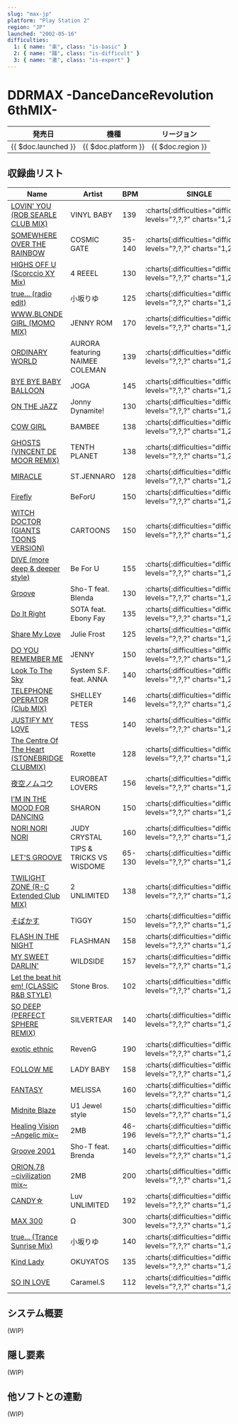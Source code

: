 ```yaml
---
slug: "max-jp"
platform: "Play Station 2"
region: "JP"
launched: "2002-05-16"
difficulties:
  1: { name: "楽", class: "is-basic" }
  2: { name: "踊", class: "is-difficult" }
  3: { name: "激", class: "is-expert" }
---
```


# DDRMAX -DanceDanceRevolution 6thMIX-

|発売日|機種|リージョン|
|------|----|---------|
|{{ $doc.launched }}|{{ $doc.platform }}|{{ $doc.region }}|

## 収録曲リスト

|Name|Artist|BPM|SINGLE|DOUBLE|
|----|------|---|------|------|
|[LOVIN' YOU (ROB SEARLE CLUB MIX)](/songs/lovin-you)|VINYL BABY|139|:charts{:difficulties="difficulties" levels="?,?,?" charts="1,2,3"}|:charts{:difficulties="difficulties" levels="?,?,?" charts="1,2,3"}|
|[SOMEWHERE OVER THE RAINBOW](/songs/somewhere-over-the-rainbow)|COSMIC GATE|35-140|:charts{:difficulties="difficulties" levels="?,?,?" charts="1,2,3"}|:charts{:difficulties="difficulties" levels="?,?,?" charts="1,2,3"}|
|[HIGHS OFF U (Scorccio XY Mix)](/songs/highs-off-u)|4 REEEL|130|:charts{:difficulties="difficulties" levels="?,?,?" charts="1,2,3"}|:charts{:difficulties="difficulties" levels="?,?,?" charts="1,2,3"}|
|[true... (radio edit)](/songs/true-radio)|小坂りゆ|125|:charts{:difficulties="difficulties" levels="?,?,?" charts="1,2,3"}|:charts{:difficulties="difficulties" levels="?,?,?" charts="1,2,3"}|
|[WWW.BLONDE GIRL (MOMO MIX)](/songs/www-blonde-girl)|JENNY ROM|170|:charts{:difficulties="difficulties" levels="?,?,?" charts="1,2,3"}|:charts{:difficulties="difficulties" levels="?,?,?" charts="1,2,3"}|
|[ORDINARY WORLD](/songs/ordinary-world)|AURORA featuring NAIMEE COLEMAN|139|:charts{:difficulties="difficulties" levels="?,?,?" charts="1,2,3"}|:charts{:difficulties="difficulties" levels="?,?,?" charts="1,2,3"}|
|[BYE BYE BABY BALLOON](/songs/bye-bye-baby-balloon)|JOGA|145|:charts{:difficulties="difficulties" levels="?,?,?" charts="1,2,3"}|:charts{:difficulties="difficulties" levels="?,?,?" charts="1,2,3"}|
|[ON THE JAZZ](/songs/on-the-jazz)|Jonny Dynamite!|130|:charts{:difficulties="difficulties" levels="?,?,?" charts="1,2,3"}|:charts{:difficulties="difficulties" levels="?,?,?" charts="1,2,3"}|
|[COW GIRL](/songs/cow-girl)|BAMBEE|138|:charts{:difficulties="difficulties" levels="?,?,?" charts="1,2,3"}|:charts{:difficulties="difficulties" levels="?,?,?" charts="1,2,3"}|
|[GHOSTS (VINCENT DE MOOR REMIX)](/songs/ghosts)|TENTH PLANET|138|:charts{:difficulties="difficulties" levels="?,?,?" charts="1,2,3"}|:charts{:difficulties="difficulties" levels="?,?,?" charts="1,2,3"}|
|[MIRACLE](/songs/miracle)|ST.JENNARO|128|:charts{:difficulties="difficulties" levels="?,?,?" charts="1,2,3"}|:charts{:difficulties="difficulties" levels="?,?,?" charts="1,2,3"}|
|[Firefly](/songs/firefly)|BeForU|150|:charts{:difficulties="difficulties" levels="?,?,?" charts="1,2,3"}|:charts{:difficulties="difficulties" levels="?,?,?" charts="1,2,3"}|
|[WITCH DOCTOR (GIANTS TOONS VERSION)](/songs/witch-doctor)|CARTOONS|150|:charts{:difficulties="difficulties" levels="?,?,?" charts="1,2,3"}|:charts{:difficulties="difficulties" levels="?,?,?" charts="1,2,3"}|
|[DIVE (more deep & deeper style)](/songs/dive-more-deep)|Be For U|155|:charts{:difficulties="difficulties" levels="?,?,?" charts="1,2,3"}|:charts{:difficulties="difficulties" levels="?,?,?" charts="1,2,3"}|
|[Groove](/songs/groove)|Sho-T feat. Blenda|130|:charts{:difficulties="difficulties" levels="?,?,?" charts="1,2,3"}|:charts{:difficulties="difficulties" levels="?,?,?" charts="1,2,3"}|
|[Do It Right](/songs/do-it-right)|SOTA feat. Ebony Fay|135|:charts{:difficulties="difficulties" levels="?,?,?" charts="1,2,3"}|:charts{:difficulties="difficulties" levels="?,?,?" charts="1,2,3"}|
|[Share My Love](/songs/share-my-love)|Julie Frost|125|:charts{:difficulties="difficulties" levels="?,?,?" charts="1,2,3"}|:charts{:difficulties="difficulties" levels="?,?,?" charts="1,2,3"}|
|[DO YOU REMEMBER ME](/songs/do-you-remember-me)|JENNY|150|:charts{:difficulties="difficulties" levels="?,?,?" charts="1,2,3"}|:charts{:difficulties="difficulties" levels="?,?,?" charts="1,2,3"}|
|[Look To The Sky](/songs/look-to-the-sky)|System S.F. feat. ANNA|140|:charts{:difficulties="difficulties" levels="?,?,?" charts="1,2,3"}|:charts{:difficulties="difficulties" levels="?,?,?" charts="1,2,3"}|
|[TELEPHONE OPERATOR (Club MIX)](/songs/telephone-operator)|SHELLEY PETER|146|:charts{:difficulties="difficulties" levels="?,?,?" charts="1,2,3"}|:charts{:difficulties="difficulties" levels="?,?,?" charts="1,2,3"}|
|[JUSTIFY MY LOVE](/songs/justify-my-love)|TESS|140|:charts{:difficulties="difficulties" levels="?,?,?" charts="1,2,3"}|:charts{:difficulties="difficulties" levels="?,?,?" charts="1,2,3"}|
|[The Centre Of The Heart (STONEBRIDGE CLUBMIX)](/songs/the-centre-of-the-heart)|Roxette|128|:charts{:difficulties="difficulties" levels="?,?,?" charts="1,2,3"}|:charts{:difficulties="difficulties" levels="?,?,?" charts="1,2,3"}|
|[夜空ノムコウ](/songs/yozora-no-muko)|EUROBEAT LOVERS|156|:charts{:difficulties="difficulties" levels="?,?,?" charts="1,2,3"}|:charts{:difficulties="difficulties" levels="?,?,?" charts="1,2,3"}|
|[I'M IN THE MOOD FOR DANCING](/songs/im-in-the-mood-for-dancing)|SHARON|150|:charts{:difficulties="difficulties" levels="?,?,?" charts="1,2,3"}|:charts{:difficulties="difficulties" levels="?,?,?" charts="1,2,3"}|
|[NORI NORI NORI](/songs/nori-nori-nori)|JUDY CRYSTAL|160|:charts{:difficulties="difficulties" levels="?,?,?" charts="1,2,3"}|:charts{:difficulties="difficulties" levels="?,?,?" charts="1,2,3"}|
|[LET'S GROOVE](/songs/lets-groove)|TIPS & TRICKS VS WISDOME|65-130|:charts{:difficulties="difficulties" levels="?,?,?" charts="1,2,3"}|:charts{:difficulties="difficulties" levels="?,?,?" charts="1,2,3"}|
|[TWILIGHT ZONE (R-C Extended Club MIX)](/songs/twilight-zone-rc-extended)|2 UNLIMITED|138|:charts{:difficulties="difficulties" levels="?,?,?" charts="1,2,3"}|:charts{:difficulties="difficulties" levels="?,?,?" charts="1,2,3"}|
|[そばかす](/songs/freckles)|TIGGY|150|:charts{:difficulties="difficulties" levels="?,?,?" charts="1,2,3"}|:charts{:difficulties="difficulties" levels="?,?,?" charts="1,2,3"}|
|[FLASH IN THE NIGHT](/songs/flash-in-the-night)|FLASHMAN|158|:charts{:difficulties="difficulties" levels="?,?,?" charts="1,2,3"}|:charts{:difficulties="difficulties" levels="?,?,?" charts="1,2,3"}|
|[MY SWEET DARLIN'](/songs/my-sweet-darlin)|WILDSIDE|157|:charts{:difficulties="difficulties" levels="?,?,?" charts="1,2,3"}|:charts{:difficulties="difficulties" levels="?,?,?" charts="1,2,3"}|
|[Let the beat hit em! (CLASSIC R&B STYLE)](/songs/let-the-beat-hit-em-classic)|Stone Bros.|102|:charts{:difficulties="difficulties" levels="?,?,?" charts="1,2,3"}|:charts{:difficulties="difficulties" levels="?,?,?" charts="1,2,3"}|
|[SO DEEP (PERFECT SPHERE REMIX)](/songs/so-deep)|SILVERTEAR|140|:charts{:difficulties="difficulties" levels="?,?,?" charts="1,2,3"}|:charts{:difficulties="difficulties" levels="?,?,?" charts="1,2,3"}|
|[exotic ethnic](/songs/exotic-ethnic)|RevenG|190|:charts{:difficulties="difficulties" levels="?,?,?" charts="1,2,3"}|:charts{:difficulties="difficulties" levels="?,?,?" charts="1,2,3"}|
|[FOLLOW ME](/songs/follow-me)|LADY BABY|158|:charts{:difficulties="difficulties" levels="?,?,?" charts="1,2,3"}|:charts{:difficulties="difficulties" levels="?,?,?" charts="1,2,3"}|
|[FANTASY](/songs/fantasy-melissa)|MELISSA|160|:charts{:difficulties="difficulties" levels="?,?,?" charts="1,2,3"}|:charts{:difficulties="difficulties" levels="?,?,?" charts="1,2,3"}|
|[Midnite Blaze](/songs/midnite-blaze)|U1 Jewel style|150|:charts{:difficulties="difficulties" levels="?,?,?" charts="1,2,3"}|:charts{:difficulties="difficulties" levels="?,?,?" charts="1,2,3"}|
|[Healing Vision \~Angelic mix\~](/songs/healing-vision-angelic)|2MB|46-196|:charts{:difficulties="difficulties" levels="?,?,?" charts="1,2,3"}|:charts{:difficulties="difficulties" levels="?,?,?" charts="1,2,3"}|
|[Groove 2001](/songs/groove-2001)|Sho-T feat. Brenda|140|:charts{:difficulties="difficulties" levels="?,?,?" charts="1,2,3"}|:charts{:difficulties="difficulties" levels="?,?,?" charts="1,2,3"}|
|[ORION.78 \~civilization mix\~](/songs/orion-78-civilization)|2MB|200|:charts{:difficulties="difficulties" levels="?,?,?" charts="1,2,3"}|:charts{:difficulties="difficulties" levels="?,?,?" charts="1,2,3"}|
|[CANDY☆](/songs/candy-star)|Luv UNLIMITED|192|:charts{:difficulties="difficulties" levels="?,?,?" charts="1,2,3"}|:charts{:difficulties="difficulties" levels="?,?,?" charts="1,2,3"}|
|[MAX 300](/songs/max-300)|Ω|300|:charts{:difficulties="difficulties" levels="?,?,?" charts="1,2,3"}|:charts{:difficulties="difficulties" levels="?,?,?" charts="1,2,3"}|
|[true... (Trance Sunrise Mix)](/songs/true-trance)|小坂りゆ|140|:charts{:difficulties="difficulties" levels="?,?,?" charts="1,2,3"}|:charts{:difficulties="difficulties" levels="?,?,?" charts="1,2,3"}|
|[Kind Lady](/songs/kind-lady)|OKUYATOS|135|:charts{:difficulties="difficulties" levels="?,?,?" charts="1,2,3"}|:charts{:difficulties="difficulties" levels="?,?,?" charts="1,2,3"}|
|[SO IN LOVE](/songs/so-in-love)|Caramel.S|112|:charts{:difficulties="difficulties" levels="?,?,?" charts="1,2,3"}|:charts{:difficulties="difficulties" levels="?,?,?" charts="1,2,3"}|

## システム概要

(WIP)

## 隠し要素

(WIP)

## 他ソフトとの連動

(WIP)
